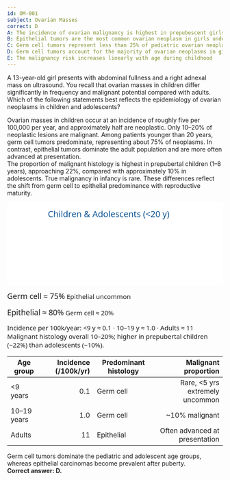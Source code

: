 ```yaml
---
id: OM-001
subject: Ovarian Masses
correct: D
A: The incidence of ovarian malignancy is highest in prepubescent girls under five years
B: Epithelial tumors are the most common ovarian neoplasm in girls under 20
C: Germ cell tumors represent less than 25% of pediatric ovarian neoplasms
D: Germ cell tumors account for the majority of ovarian neoplasms in girls under 20
E: The malignancy risk increases linearly with age during childhood
---
```


A 13-year-old girl presents with abdominal fullness and a right adnexal mass on ultrasound. You recall that ovarian masses in children differ significantly in frequency and malignant potential compared with adults. Which of the following statements best reflects the epidemiology of ovarian neoplasms in children and adolescents?

<!-- EXPLANATION -->

Ovarian masses in children occur at an incidence of roughly five per 100,000 per year, and approximately half are neoplastic. Only 10–20% of neoplastic lesions are malignant. Among patients younger than 20 years, germ cell tumors predominate, representing about 75% of neoplasms. In contrast, epithelial tumors dominate the adult population and are more often advanced at presentation.  
The proportion of malignant histology is highest in prepubertal children (1–8 years), approaching 22%, compared with approximately 10% in adolescents. True malignancy in infancy is rare. These differences reflect the shift from germ cell to epithelial predominance with reproductive maturity.

<svg width="760" height="290" xmlns="http://www.w3.org/2000/svg" aria-label="Ovarian tumor patterns by age">
  <defs>
    <marker id="arrow" markerWidth="12" markerHeight="8" refX="10" refY="4" orient="auto" fill="#333">
      <polygon points="0,0 12,4 0,8"/>
    </marker>
  </defs>
  <rect x="0" y="0" width="760" height="290" fill="white"/>
  <text x="95" y="34" style="font-family:'Segoe UI',sans-serif;font-size:20px;fill:#0b5394;">Children &amp; Adolescents (&lt;20 y)</text>
  <text x="505" y="34" style="font-family:'Segoe UI',sans-serif;font-size:20px;fill:#990000;">Adults (&gt;20 y)</text>

  <rect x="55" y="55" rx="12" ry="12" width="270" height="100"
        style="fill:none;stroke:#0b5394;stroke-width:3;stroke-linecap:round;stroke-dasharray:6,4;"/>
  <text x="75" y="90"  style="font-family:'Segoe UI',sans-serif;font-size:18px;fill:#0b5394;">Germ cell ≈ 75%</text>
  <text x="75" y="118" style="font-family:'Segoe UI',sans-serif;font-size:15px;fill:#0b5394;">Epithelial uncommon</text>

  <rect x="445" y="55" rx="12" ry="12" width="270" height="100"
        style="fill:none;stroke:#990000;stroke-width:3;stroke-linecap:round;stroke-dasharray:6,4;"/>
  <text x="465" y="90"  style="font-family:'Segoe UI',sans-serif;font-size:18px;fill:#990000;">Epithelial ≈ 80%</text>
  <text x="465" y="118" style="font-family:'Segoe UI',sans-serif;font-size:15px;fill:#990000;">Germ cell ≈ 20%</text>

  <line x1="325" y1="105" x2="445" y2="105" style="stroke:#333;stroke-width:2.2;marker-end:url(#arrow)"/>

  <text x="60"  y="200" style="font-family:'Segoe UI',sans-serif;font-size:15px;fill:#333;">
    Incidence per 100k/year:  &lt;9 y ≈ 0.1 · 10–19 y ≈ 1.0 · Adults ≈ 11
  </text>
  <text x="60"  y="225" style="font-family:'Segoe UI',sans-serif;font-size:15px;fill:#333;">
    Malignant histology overall 10–20%; higher in prepubertal children (~22%) than adolescents (~10%).
  </text>
</svg>

| Age group    | Incidence (/100k/yr) | Predominant histology | Malignant proportion |
|---------------|---------------------:|------------------------|----------------------:|
| \<9 years     | 0.1                  | Germ cell              | Rare, \<5 yrs extremely uncommon |
| 10–19 years   | 1.0                  | Germ cell              | ~10% malignant       |
| Adults        | 11                   | Epithelial             | Often advanced at presentation |

Germ cell tumors dominate the pediatric and adolescent age groups, whereas epithelial carcinomas become prevalent after puberty.  
**Correct answer: D.**
